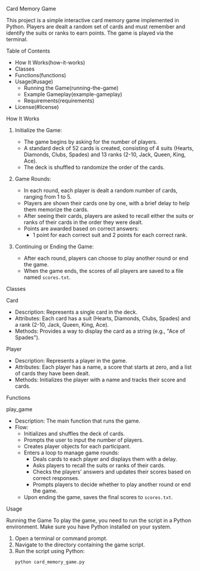 Card Memory Game

This project is a simple interactive card memory game implemented in Python. Players are dealt a random set of cards and must remember and identify the suits or ranks to earn points. The game is played via the terminal.

Table of Contents
- How It Works(how-it-works)
- Classes
- Functions(functions)
- Usage(#usage)
  - Running the Game(running-the-game)
  - Example Gameplay(example-gameplay)
  - Requirements(requirements)
- License(#license)

How It Works

1. Initialize the Game:
   - The game begins by asking for the number of players.
   - A standard deck of 52 cards is created, consisting of 4 suits (Hearts, Diamonds, Clubs, Spades) and 13 ranks (2-10, Jack, Queen, King, Ace).
   - The deck is shuffled to randomize the order of the cards.

2. Game Rounds:
   - In each round, each player is dealt a random number of cards, ranging from 1 to 5.
   - Players are shown their cards one by one, with a brief delay to help them memorize the cards.
   - After seeing their cards, players are asked to recall either the suits or ranks of their cards in the order they were dealt.
   - Points are awarded based on correct answers:
     - 1 point for each correct suit and 2 points for each correct rank.

3. Continuing or Ending the Game:
   - After each round, players can choose to play another round or end the game.
   - When the game ends, the scores of all players are saved to a file named `scores.txt`.

Classes

Card
- Description: Represents a single card in the deck.
- Attributes: Each card has a suit (Hearts, Diamonds, Clubs, Spades) and a rank (2-10, Jack, Queen, King, Ace).
- Methods: Provides a way to display the card as a string (e.g., "Ace of Spades").

Player
- Description: Represents a player in the game.
- Attributes: Each player has a name, a score that starts at zero, and a list of cards they have been dealt.
- Methods: Initializes the player with a name and tracks their score and cards.

Functions

play_game
- Description: The main function that runs the game.
- Flow:
  - Initializes and shuffles the deck of cards.
  - Prompts the user to input the number of players.
  - Creates player objects for each participant.
  - Enters a loop to manage game rounds:
    - Deals cards to each player and displays them with a delay.
    - Asks players to recall the suits or ranks of their cards.
    - Checks the players' answers and updates their scores based on correct responses.
    - Prompts players to decide whether to play another round or end the game.
  - Upon ending the game, saves the final scores to `scores.txt`.

Usage

Running the Game
To play the game, you need to run the script in a Python environment. Make sure you have Python installed on your system.

1. Open a terminal or command prompt.
2. Navigate to the directory containing the game script.
3. Run the script using Python:
   ```sh
   python card_memory_game.py